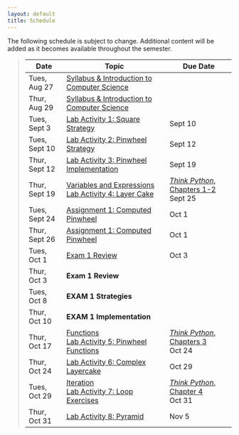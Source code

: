 ```yaml
---
layout: default
title: Schedule
---
```


The following schedule is subject to change.
Additional content will be added as it becomes available throughout the semester.


> **Date**       | **Topic**                        |  **Due Date**   |
> -------------- | -------------------------------- | ------------------ |
> Tues, Aug 27   | [Syllabus & Introduction to Computer Science](lectures/lecture0_intro.pdf)   |                    |
> Thur, Aug 29   | [Syllabus & Introduction to Computer Science](lectures/lecture0_intro.pdf)   |                    |
> Tues, Sept 3   | [Lab Activity 1: Square Strategy](labs/CS100_Lab1.pdf)  | Sept 10 |  
> Tues, Sept 10  | [Lab Activity 2: Pinwheel Strategy](labs/CS100_Lab2.pdf)  | Sept 12 |  
> Thur, Sept 12  | [Lab Activity 3: Pinwheel Implementation](labs/CS100_Lab3.pdf)  | Sept 19 |  
> Thur, Sept 19  |  [Variables and Expressions](lectures/lecture1_variables_expressions.pdf) <br /> [Lab Activity 4: Layer Cake](labs/CS100_Lab4.pdf) | [*Think Python*, Chapters 1-2](https://greenteapress.com/wp/think-python-2e/) <br /> Sept 25 |
> Tues, Sept 24  | [Assignment 1: Computed Pinwheel](assign/CS100_Assign1.pdf)  | Oct 1 |  
> Thur, Sept 26  | [Assignment 1: Computed Pinwheel](assign/CS100_Assign1.pdf)  | Oct 1 |
> Tues, Oct 1    | [Exam 1 Review](labs/CS100_Exam1Review.pdf) | Oct 3 |
> Thur, Oct 3    | **Exam 1 Review**                 |  |
> Tues, Oct 8    | **EXAM 1 Strategies**             |  |
> Thur, Oct 10   | **EXAM 1 Implementation**         |  |
> Thur, Oct 17   |  [Functions](lectures/lecture3_functions.pdf) <br /> [Lab Activity 5: Pinwheel Functions](labs/CS100_Lab5.pdf) | [*Think Python*, Chapters 3](https://greenteapress.com/wp/think-python-2e/) <br /> Oct 24 |
> Thur, Oct 24   | [Lab Activity 6: Complex Layercake](labs/CS100_Lab6.pdf)  | Oct 29 |  
> Tues, Oct 29   |  [Iteration](lectures/lecture2_iteration.pdf) <br /> [Lab Activity 7: Loop Exercises](labs/CS100_Lab7.pdf)| [*Think Python*, Chapter 4](https://greenteapress.com/wp/think-python-2e/) <br /> Oct 31 |
> Thur, Oct 31   | [Lab Activity 8: Pyramid](labs/CS100_Lab8.pdf)  | Nov 5 |  



<!--
>| Fri, Oct 26    |  [Iteration](lectures/lecture2_iteration.pdf)                                 | [*Think Python*, Chapter 4](https://greenteapress.com/wp/think-python-2e/)      |
>| Fri, Nov 9     |  [Decisions](lectures/lecture4_decisions.pdf)                                 | [*Think Python*, Chapter 5](https://greenteapress.com/wp/think-python-2e/)      |
>| Fri, Dec 7     |  **EXAM 2 Written**                |                                          |
>| Fri, Dec 14    |  **FINAL EXAM Programming**        |                                          |
-->

